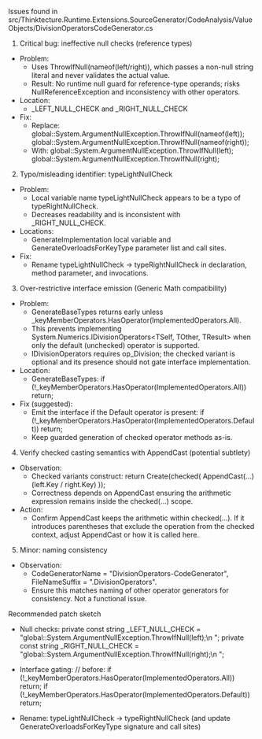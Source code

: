 Issues found in src/Thinktecture.Runtime.Extensions.SourceGenerator/CodeAnalysis/ValueObjects/DivisionOperatorsCodeGenerator.cs

1) Critical bug: ineffective null checks (reference types)
- Problem:
  - Uses ThrowIfNull(nameof(left/right)), which passes a non-null string literal and never validates the actual value.
  - Result: No runtime null guard for reference-type operands; risks NullReferenceException and inconsistency with other operators.
- Location:
  - _LEFT_NULL_CHECK and _RIGHT_NULL_CHECK
- Fix:
  - Replace:
    global::System.ArgumentNullException.ThrowIfNull(nameof(left));
    global::System.ArgumentNullException.ThrowIfNull(nameof(right));
  - With:
    global::System.ArgumentNullException.ThrowIfNull(left);
    global::System.ArgumentNullException.ThrowIfNull(right);

2) Typo/misleading identifier: typeLightNullCheck
- Problem:
  - Local variable name typeLightNullCheck appears to be a typo of typeRightNullCheck.
  - Decreases readability and is inconsistent with _RIGHT_NULL_CHECK.
- Locations:
  - GenerateImplementation local variable and GenerateOverloadsForKeyType parameter list and call sites.
- Fix:
  - Rename typeLightNullCheck -> typeRightNullCheck in declaration, method parameter, and invocations.

3) Over-restrictive interface emission (Generic Math compatibility)
- Problem:
  - GenerateBaseTypes returns early unless _keyMemberOperators.HasOperator(ImplementedOperators.All).
  - This prevents implementing System.Numerics.IDivisionOperators<TSelf, TOther, TResult> when only the default (unchecked) operator is supported.
  - IDivisionOperators requires op_Division; the checked variant is optional and its presence should not gate interface implementation.
- Location:
  - GenerateBaseTypes:
    if (!_keyMemberOperators.HasOperator(ImplementedOperators.All))
       return;
- Fix (suggested):
  - Emit the interface if the Default operator is present:
    if (!_keyMemberOperators.HasOperator(ImplementedOperators.Default))
       return;
  - Keep guarded generation of checked operator methods as-is.

4) Verify checked casting semantics with AppendCast (potential subtlety)
- Observation:
  - Checked variants construct: return Create(checked( AppendCast(...)(left.Key / right.Key) ));
  - Correctness depends on AppendCast ensuring the arithmetic expression remains inside the checked(...) scope.
- Action:
  - Confirm AppendCast keeps the arithmetic within checked(...). If it introduces parentheses that exclude the operation from the checked context, adjust AppendCast or how it is called here.

5) Minor: naming consistency
- Observation:
  - CodeGeneratorName = "DivisionOperators-CodeGenerator", FileNameSuffix = ".DivisionOperators".
  - Ensure this matches naming of other operator generators for consistency. Not a functional issue.

Recommended patch sketch

- Null checks:
  private const string _LEFT_NULL_CHECK = "global::System.ArgumentNullException.ThrowIfNull(left);\n      ";
  private const string _RIGHT_NULL_CHECK = "global::System.ArgumentNullException.ThrowIfNull(right);\n      ";

- Interface gating:
  // before: if (!_keyMemberOperators.HasOperator(ImplementedOperators.All)) return;
  if (!_keyMemberOperators.HasOperator(ImplementedOperators.Default))
     return;

- Rename:
  typeLightNullCheck -> typeRightNullCheck (and update GenerateOverloadsForKeyType signature and call sites)
